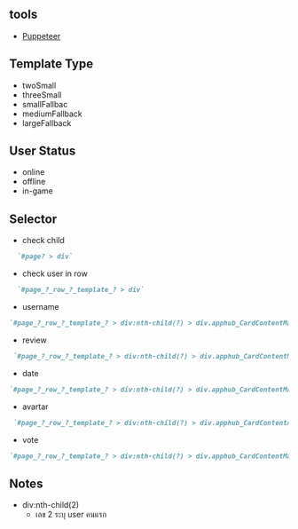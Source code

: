 ## tools
- [Puppeteer](https://pptr.dev/)

## Template Type 
- twoSmall
- threeSmall
- smallFallbac 
- mediumFallback
- largeFallback

## User Status
- online
- offline
- in-game

## Selector
- check child  
```ruby
  `#page? > div`
```
- check user in row
```ruby 
  `#page_?_row_?_template_? > div`
```
- username
```ruby 
`#page_?_row_?_template_? > div:nth-child(?) > div.apphub_CardContentMain > div.apphub_UserReviewCardContent > div.apphub_CardTextContent > div `
```
- review 
```ruby 
 `#page_?_row_?_template_? > div:nth-child(?) > div.apphub_CardContentMain > div.apphub_UserReviewCardContent > div.apphub_CardTextContent`
```
- date 
```ruby
`#page_?_row_?_template_? > div:nth-child(?) > div.apphub_CardContentMain > div.apphub_UserReviewCardContent > div.apphub_CardTextContent > div`
```
- avartar
```ruby
 `#page_?_row_?_template_? > div:nth-child(?) > div.apphub_CardContentAuthorBlock.tall > div.apphub_friend_block_container > div > a > div.appHubIconHolder.? > img`
```
- vote
```ruby
`#page_?_row_?_template_? > div:nth-child(?) > div.apphub_CardContentMain > div.apphub_UserReviewCardContent > div.vote_header > div.reviewInfo > div.thumb > img`
```
## Notes
- div:nth-child(2) 
  - เลข 2 ระบุ user คนแรก 
